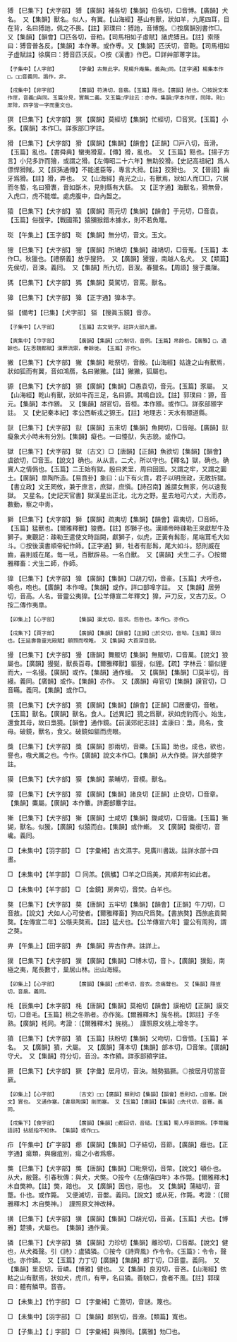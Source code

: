<!-- { "loadSidebar": true } -->
猼	【巳集下】【犬字部】	猼	【廣韻】補各切【集韻】伯各切，□音博。【廣韻】犬名。　又【集韻】獸名。似人，有翼。【山海經】基山有獸，狀如羊，九尾四耳，目在背，名曰猼訑，佩之不畏。【註】郭璞曰：猼訑，音博施。◎按廣韻別書作□。　又【集韻】【韻會】□匹各切，音粕。【司馬相如子虛賦】諸虎猼且。【註】索隱曰：猼音普各反。【集韻】本作蒪。或作尃。又【集韻】匹沃切，音鞄。【司馬相如子虛賦註】徐廣曰：猼音匹沃反。○按《漢書》作巴。□詳艸部蒪字註。

	【子集中】【人字部】		【字彙】古無此字。見楊升庵集。義與□同。【正字通】楊集本作□，□□音義同。譌作，非。

	【戌集中】【非字部】		【廣韻】符沸切，音翡。【玉篇】隱也。【廣韻】陋也。〇按說文本作厞，音義□與同。玉篇分見，實無二義。又玉篇□字註云：亦作。集韻□字本作厞，同陫。則□厞陫，四字皆一字而重文也。

猽	【巳集下】【犬字部】	猽	【廣韻】莫經切【集韻】忙經切，□音冥。【玉篇】小豕。【廣韻】本作□。詳豕部□字註。

猾	【巳集下】【犬字部】	猾	【廣韻】【集韻】【韻會】【正韻】□戸八切，音滑。【玉篇】亂也。【書舜典】蠻夷猾夏。【傳】猾，亂也。　又【玉篇】黠也。【揚子方言】小兒多詐而獪，或謂之猾。【左傳昭二十六年】無助狡猾。【史記高祖紀】爲人僄悍猾賊。又【叔孫通傳】不能進臣等，專言大猾。【註】狡猾也。　又【晉語】齒牙爲猾。【註】猾，弄也。　又【山海經】堯光之山，有獸焉，狀如人而□□，穴居而冬蟄，名曰猾褢，音如斲木，見則縣有大繇。　又【正字通】海獸名，猾無骨，入虎口，虎不能噬。處虎腹中，自內齧之。

猿	【巳集下】【犬字部】	猿	【廣韻】雨元切【集韻】【韻會】于元切，□音袁。【玉篇】俗猨字。【戰國策】猿獼猴錯木據水，則不若魚鼈。

珳	【午集上】【玉字部】	珳	【集韻】無分切，音文。玉文。

獀	【巳集下】【犬字部】	獀	【廣韻】所鳩切【集韻】疎鳩切，□音蒐。【玉篇】本作□。秋獵也。【禮祭義】放乎獀狩。　又【廣韻】獿獀，南越人名犬。　又【類篇】先侯切，音涑。義同。　又【集韻】所九切，音溲。春獵名。【周語】獀于農隟。

獁	【巳集下】【犬字部】	獁	【集韻】莫駕切，音罵。獸名。

獆	【巳集下】【犬字部】	獆	【正字通】獋本字。

獈	【備考】【巳集】【犬字部】	獈	【搜眞玉鏡】音亦。

	【子集中】【人字部】		【玉篇】古文煢字。註詳火部九畫。

	【寅集中】【巾字部】		【廣韻】【集韻】□力制切，音例。【玉篇】帛餘也。【廣雅】□，遺餘也。【左思魏都賦】漢罪流禦，秦餘徙。　【玉篇】亦作□。

獙	【巳集下】【犬字部】	獙	【集韻】毗祭切，音敝。【山海經】姑逢之山有獸焉，狀如狐而有翼，音如鴻鴈，名曰獙獙。【註】獙獙，狐屬也。

獂	【巳集下】【犬字部】	獂	【廣韻】【集韻】□愚袁切，音元。【玉篇】豕屬。　又【山海經】乾山有獸，狀如牛而三足，名曰獂。其鳴自詨。【註】郭璞曰：獂，音元。【集韻】本作豲。　又【集韻】胡官切，音桓。本作豲。或作□。詳豕部豲字註。　又【史記秦本紀】孝公西斬戎之獂王。【註】地理志：天水有豲道縣。

獃	【巳集下】【犬字部】	獃	【廣韻】五來切【集韻】魚開切，□音皚。【廣韻】獃癡象犬小時未有分別。【集韻】癡也。一曰懛獃，失志貌。或作□。

獄	【巳集下】【犬字部】	獄	〔古文〕□【唐韻】【正韻】魚欲切【集韻】【韻會】虞欲切，□音玉。【說文】确也。从从言。二犬，所以守也。【釋名】獄，确也。确實人之情僞也。【玉篇】二王始有獄。殷曰羑里，周曰囹圄。又謂之牢，又謂之圜土。【廣韻】臯陶所造。【易賁卦】象曰：山下有火賁，君子以明庶政，无敢折獄。【書立政】文王罔攸，兼于庶言，庶獄，庶愼。【詩召南】誰謂女無家，何以速我獄。　又星名。【史記天官書】獄漢星出正北，北方之野。星去地可六丈，大而赤，數動，察之中靑。

獅	【巳集下】【犬字部】	獅	【廣韻】疏夷切【集韻】【韻會】霜夷切，□音師。【玉篇】猛獸也。【爾雅釋獸】狻麑。【註】卽獅子也。漢順帝時疎勒王來獻犎牛及獅子。東觀記：疎勒王遣使文時詣闕，獻獅子，似虎，正黃有髥耏，尾端茸毛大如斗。◎按後漢書順帝紀作師。【正字通】獅，牡者有耏髥，尾大如斗。怒則威在齒，喜則威在尾。毎一吼，百獸辟易。一名白獸。　又【廣韻】犬生二子。〇按爾雅釋畜：犬生二師，作師。

獋	【巳集下】【犬字部】	獋	【廣韻】【集韻】□胡刀切，音豪。【玉篇】犬呼也，鳴也，咆也。【廣韻】本作嘷。【集韻】或作。詳口部嘷字註。　又【集韻】居勞切，音高。人名。晉靈公夷獋。【公羊傳宣二年釋文】獋，戸刀反，又古刀反。○按二傳作夷臯。

	【卯集上】【心字部】		【集韻】渠尤切，音求。怨咎也。本作□。亦作□。

	【戌集下】【頁字部】		【廣韻】【集韻】【韻會】【正韻】□於交切，音坳。【玉篇】頭凹也。【王延壽魯靈光殿賦】顤顟而暌睢。　又【集韻】大首深目貌。

獌	【巳集下】【犬字部】	獌	【唐韻】舞販切【集韻】無販切，□音萬。【說文】狼屬也。【廣韻】獌狿，獸長百尋。【爾雅釋獸】貙獌，似貍。【疏】字林云：貙似貍而大，一名獌。【廣韻】或作。【集韻】通作蟃。　又【廣韻】【集韻】□莫半切，音縵。義同。【廣韻】或作。【集韻】亦作。　又【廣韻】母官切【集韻】謨官切，□音瞞。義同。【集韻】或作□。

獍	【巳集下】【犬字部】	獍	【廣韻】【集韻】【韻會】【正韻】□居慶切，音敬。【玉篇】獸名。【廣韻】獸名。食人。【述異記】獍之爲獸，狀如虎豹而小。始生，還食其母，故曰梟獍。【韻會】通作鏡。【前漢郊祀志註】孟康曰：梟，鳥名，食母。破鏡，獸名，食父。破鏡如貙而虎眼。

獎	【巳集下】【犬字部】	獎	【廣韻】卽兩切，音槳。【玉篇】助也，成也，欲也，譽也，嗾犬厲之也。今作。【廣韻】說文本作□。【集韻】从大作奬。詳大部奬字註。

獏	【巳集下】【犬字部】	獏	【集韻】蒙晡切，音模。獸名。

獐	【巳集下】【犬字部】	獐	【廣韻】【集韻】諸良切【正韻】止良切，□音章。【集韻】麋屬。【廣韻】本作麞。詳鹿部麞字註。

獑	【巳集下】【犬字部】	獑	【廣韻】士咸切【集韻】鋤咸切，□音讒。【玉篇】獑猢，獸名。似猨。【廣韻】似猿而白。【集韻】或作螹。　又【廣韻】鋤銜切，音巉。義同。

□	【未集中】【羽字部】	□	【字彙補】古文濕字。見廣川書跋。註詳水部十四畫。

□	【未集中】【羊字部】	□	同羔。【佩觿】□羊之□爲美，其順非有如此者。

□	【未集中】【羊字部】	□	【金鏡】房奔切，音焚。白羊也。

獒	【巳集下】【犬字部】	獒	【唐韻】五牢切【集韻】【韻會】【正韻】牛刀切，□音敖。【說文】犬如人心可使者。【爾雅釋畜】狗四尺爲獒。【書旅獒】西旅底貢闕獒。【左傳宣二年】公嗾夫獒焉。【註】猛犬也。【公羊傳宣六年】靈公有周狗，謂之獒。

畁	【午集上】【田字部】	畁	【集韻】畀古作畁。註詳上。

獛	【巳集下】【犬字部】	獛	【廣韻】【集韻】□博木切，音卜。【廣韻】獛鉛，南極之夷，尾長數寸，巢居山林。出山海經。

	【卯集上】【心字部】		【廣韻】【集韻】□於希切，音衣。念痛聲也。　又【集韻】隱豈切，音扆。義同。

枆	【辰集中】【木字部】	枆	【唐韻】【集韻】莫袍切【韻會】謨袍切【正韻】謨交切，□音毛。【玉篇】桃之冬熟者。亦作旄。【爾雅釋木】旄冬桃。【郭註】子冬熟。【廣韻】枆同。考證：〔【爾雅釋木】旄桃。〕　謹照原文桃上增冬字。 

獖	【巳集下】【犬字部】	獖	【玉篇】扶粉切【集韻】父吻切，□音憤。【玉篇】羊名。　又【廣韻】獖，犬屬。　又【廣韻】蒲本切【集韻】部本切，□音笨。【廣韻】守犬。　又【集韻】符分切，音汾。本作豶。詳豕部豶字註。

獗	【巳集下】【犬字部】	獗	【字彙】居月切，音決。賊勢猖獗。◎按居月切當音厥。

	【卯集上】【心字部】		〔古文〕□□【廣韻】蘇則切【集韻】【韻會】悉則切，□音塞。【說文】實也。　又通作塞。【書臯陶謨】剛而塞。　又【玉篇】【廣韻】【集韻】□先代切，音賽。義同。

	【戌集下】【食字部】		【廣韻】【集韻】□都回切，音磓。【玉篇】蜀人呼蒸餠爲。【李萼饞語詩】拈舐指不知休。　【集韻】或作□□。

疖	【午集中】【疒字部】	癤	【廣韻】【集韻】□子結切，音節。【廣韻】癰也。【正字通】瘍類，與癰疽別，瘍之小者爲癤。

獘	【巳集下】【犬字部】	獘	【唐韻】【集韻】□毗祭切，音幣。【說文】頓仆也。从犬，敝聲。引春秋傳：與犬，犬獘。○按今《左傳僖四年》本作斃。【爾雅釋木】木自獘柛。【註】獘，踣也。　又【廣韻】困也，惡也。　又【集韻】蒲結切，音蹩。仆也。或作斃。　又便滅切，音嫳。義同。【說文】或从死，作斃。考證：〔【爾雅釋木】木自獘神。〕　謹照原文神改柛。 

獚	【巳集下】【犬字部】	獚	【廣韻】【集韻】□胡光切，音黃。【玉篇】犬也。【博雅】楚獚，犬屬也。　【集韻】通作黃。

獜	【巳集下】【犬字部】	獜	【廣韻】力珍切【集韻】離珍切，□音鄰。【說文】健也，从犬粦聲。引《詩》：盧獜獜。◎按今《詩齊風》作令令。《玉篇》：令令，聲也。亦作鏻。　又【玉篇】力丁切【廣韻】【集韻】郎丁切，□音靈。義同。　又【集韻】里忍切，音嶙。【博雅】健也。　又【集韻】良刃切，音吝。【山海經】依軲之山有獸焉，狀如犬，虎爪，有甲，名曰獜。善駚□，食者不風。【註】郭璞曰：體有鱗甲。音吝。

□	【未集上】【竹字部】	□	【字彙補】亡蓖切，音謎。篾也。

□	【未集中】【羽字部】	□	【集韻】郞到切，音潦。【類篇】寬也。

□	【子集上】【亅字部】	□	【字彙補】與豫同。【廣雅】劮□也。

